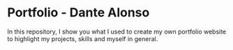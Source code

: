 # Portfolio - Dante Alonso
In this repository, I show you what I used to create my own portfolio website to highlight my projects, skills and myself in general.
